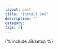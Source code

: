 ```yaml
---
layout: post
title: "Install SAS"
description: ""
category: 
tags: []
---
```

{% include JB/setup %}
